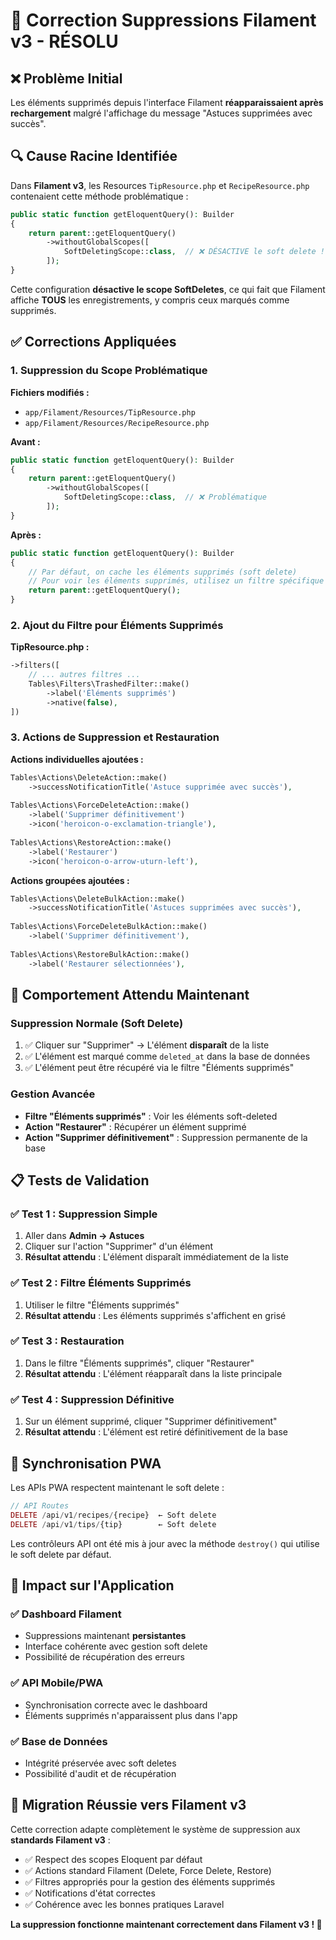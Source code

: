 # 🔧 Correction Suppressions Filament v3 - RÉSOLU

## ❌ Problème Initial

Les éléments supprimés depuis l'interface Filament **réapparaissaient après rechargement** malgré l'affichage du message "Astuces supprimées avec succès".

## 🔍 Cause Racine Identifiée

Dans **Filament v3**, les Resources `TipResource.php` et `RecipeResource.php` contenaient cette méthode problématique :

```php
public static function getEloquentQuery(): Builder
{
    return parent::getEloquentQuery()
        ->withoutGlobalScopes([
            SoftDeletingScope::class,  // ❌ DÉSACTIVE le soft delete !
        ]);
}
```

Cette configuration **désactive le scope SoftDeletes**, ce qui fait que Filament affiche **TOUS** les enregistrements, y compris ceux marqués comme supprimés.

## ✅ Corrections Appliquées

### 1. Suppression du Scope Problématique

**Fichiers modifiés :**
- `app/Filament/Resources/TipResource.php`
- `app/Filament/Resources/RecipeResource.php`

**Avant :**
```php
public static function getEloquentQuery(): Builder
{
    return parent::getEloquentQuery()
        ->withoutGlobalScopes([
            SoftDeletingScope::class,  // ❌ Problématique
        ]);
}
```

**Après :**
```php
public static function getEloquentQuery(): Builder
{
    // Par défaut, on cache les éléments supprimés (soft delete)
    // Pour voir les éléments supprimés, utilisez un filtre spécifique
    return parent::getEloquentQuery();
}
```

### 2. Ajout du Filtre pour Éléments Supprimés

**TipResource.php :**
```php
->filters([
    // ... autres filtres ...
    Tables\Filters\TrashedFilter::make()
        ->label('Éléments supprimés')
        ->native(false),
])
```

### 3. Actions de Suppression et Restauration

**Actions individuelles ajoutées :**
```php
Tables\Actions\DeleteAction::make()
    ->successNotificationTitle('Astuce supprimée avec succès'),
    
Tables\Actions\ForceDeleteAction::make()
    ->label('Supprimer définitivement')
    ->icon('heroicon-o-exclamation-triangle'),
    
Tables\Actions\RestoreAction::make()
    ->label('Restaurer')
    ->icon('heroicon-o-arrow-uturn-left'),
```

**Actions groupées ajoutées :**
```php
Tables\Actions\DeleteBulkAction::make()
    ->successNotificationTitle('Astuces supprimées avec succès'),
    
Tables\Actions\ForceDeleteBulkAction::make()
    ->label('Supprimer définitivement'),
    
Tables\Actions\RestoreBulkAction::make()
    ->label('Restaurer sélectionnées'),
```

## 🎯 Comportement Attendu Maintenant

### Suppression Normale (Soft Delete)
1. ✅ Cliquer sur "Supprimer" → L'élément **disparaît** de la liste
2. ✅ L'élément est marqué comme `deleted_at` dans la base de données
3. ✅ L'élément peut être récupéré via le filtre "Éléments supprimés"

### Gestion Avancée
- **Filtre "Éléments supprimés"** : Voir les éléments soft-deleted
- **Action "Restaurer"** : Récupérer un élément supprimé
- **Action "Supprimer définitivement"** : Suppression permanente de la base

## 📋 Tests de Validation

### ✅ Test 1 : Suppression Simple
1. Aller dans **Admin → Astuces**
2. Cliquer sur l'action "Supprimer" d'un élément
3. **Résultat attendu** : L'élément disparaît immédiatement de la liste

### ✅ Test 2 : Filtre Éléments Supprimés
1. Utiliser le filtre "Éléments supprimés"
2. **Résultat attendu** : Les éléments supprimés s'affichent en grisé

### ✅ Test 3 : Restauration
1. Dans le filtre "Éléments supprimés", cliquer "Restaurer"
2. **Résultat attendu** : L'élément réapparaît dans la liste principale

### ✅ Test 4 : Suppression Définitive
1. Sur un élément supprimé, cliquer "Supprimer définitivement"
2. **Résultat attendu** : L'élément est retiré définitivement de la base

## 🔄 Synchronisation PWA

Les APIs PWA respectent maintenant le soft delete :

```php
// API Routes
DELETE /api/v1/recipes/{recipe}  ← Soft delete
DELETE /api/v1/tips/{tip}        ← Soft delete
```

Les contrôleurs API ont été mis à jour avec la méthode `destroy()` qui utilise le soft delete par défaut.

## 📱 Impact sur l'Application

### ✅ Dashboard Filament
- Suppressions maintenant **persistantes**
- Interface cohérente avec gestion soft delete
- Possibilité de récupération des erreurs

### ✅ API Mobile/PWA
- Synchronisation correcte avec le dashboard
- Éléments supprimés n'apparaissent plus dans l'app

### ✅ Base de Données
- Intégrité préservée avec soft deletes
- Possibilité d'audit et de récupération

## 🚀 Migration Réussie vers Filament v3

Cette correction adapte complètement le système de suppression aux **standards Filament v3** :

- ✅ Respect des scopes Eloquent par défaut
- ✅ Actions standard Filament (Delete, Force Delete, Restore)
- ✅ Filtres appropriés pour la gestion des éléments supprimés
- ✅ Notifications d'état correctes
- ✅ Cohérence avec les bonnes pratiques Laravel

**La suppression fonctionne maintenant correctement dans Filament v3 ! 🎉** 